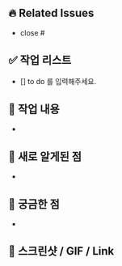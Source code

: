 <!-- PR 제목은 관련 이슈번호의 제목과 동일한 제목!! -->

## 🔥 Related Issues

- close #

## ✅ 작업 리스트

- [] to do 를 입력해주세요.

## 🔧 작업 내용
- 

## 🧐 새로 알게된 점
- 

## 🤔 궁금한 점
-

## 📸 스크린샷 / GIF / Link


